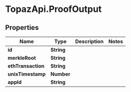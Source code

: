 # TopazApi.ProofOutput

## Properties
Name | Type | Description | Notes
------------ | ------------- | ------------- | -------------
**id** | **String** |  | 
**merkleRoot** | **String** |  | 
**ethTransaction** | **String** |  | 
**unixTimestamp** | **Number** |  | 
**appId** | **String** |  | 


